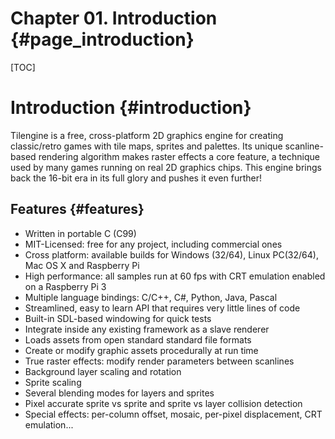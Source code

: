 # Chapter 01. Introduction {#page_introduction}
[TOC]
# Introduction {#introduction}
Tilengine is a free, cross-platform 2D graphics engine for creating classic/retro games with tile maps, sprites and palettes. Its unique scanline-based rendering algorithm makes raster effects a core feature, a technique used by many games running on real 2D graphics chips. This engine brings back the 16-bit era in its full glory and pushes it even further!

## Features {#features}
* Written in portable C (C99)
* MIT-Licensed: free for any project, including commercial ones
* Cross platform: available builds for Windows (32/64), Linux PC(32/64), Mac OS X and Raspberry Pi
* High performance: all samples run at 60 fps with CRT emulation enabled on a Raspberry Pi 3
* Multiple language bindings: C/C++, C#, Python, Java, Pascal
* Streamlined, easy to learn API that requires very little lines of code
* Built-in SDL-based windowing for quick tests
* Integrate inside any existing framework as a slave renderer
* Loads assets from open standard standard file formats
* Create or modify graphic assets procedurally at run time
* True raster effects: modify render parameters between scanlines
* Background layer scaling and rotation
* Sprite scaling
* Several blending modes for layers and sprites
* Pixel accurate sprite vs sprite and sprite vs layer collision detection
* Special effects: per-column offset, mosaic, per-pixel displacement, CRT emulation...
